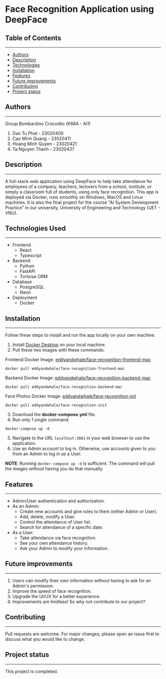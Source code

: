 # Face Recognition Application using DeepFace

## Table of Contents
--- 
- [Authors](#authors)
- [Description](#description)
- [Technologies](#technologies-used)
- [Installation](#installation)
- [Features](#features)
- [Future improvements](#future-improvements)
- [Contributing](#contributing)
- [Project status](#project-status)

## Authors
---
Group Bombardino Crocodilo (K68A - AI1)
1. Dao Tu Phat - 23020409
2. Cao Minh Quang - 23020411
3. Hoang Minh Quyen - 23020421
4. Ta Nguyen Thanh - 23020437

## Description
---
A full-stack web application using DeepFace to help take attendance for employees of a company, teachers, lecturers from a school, institute, or simply a classroom full of students, using only face recognition. This app is deployed via Docker, runs smoothly on Windows, MacOS and Linux machines. It is also the final project for the course "AI System Development Practice" in our university, University of Engineering and Technology (UET - VNU).

## Technologies Used
---
- Frontend
	- React
	- Typescript
- Backend
	- Python 
	- FastAPI
	- Tortoise ORM
- Database
	- PostgreSQL
	- Neon
- Deployment
	- Docker

## Installation
---
Follow these steps to install and run the app locally on your own machine.
1. Install [Docker Desktop](https://docs.docker.com/desktop/) on your local machine.
2. Pull these two images with these commands:

Frontend Docker Image:
[eddyandwhale/face-recognition-frontend-mac](https://hub.docker.com/r/eddyandwhale/face-recognition-frontend-mac)

```
docker pull eddyandwhale/face-recognition-frontend-mac
```

Backend Docker Image:
[eddyandwhale/face-recognition-backend-mac](https://hub.docker.com/r/eddyandwhale/face-recognition-backend-mac)

```
docker pull eddyandwhale/face-recognition-backend-mac
```

Face Photos Docker Image:
[eddyandwhale/face-recognition-init](https://hub.docker.com/r/eddyandwhale/face-recognition-init)

```
docker pull eddyandwhale/face-recognition-init
```

3. Download the **docker-compose.yml** file.
4. Run only 1 single command:

```
docker-compose up -d
```

5. Navigate to the URL `localhost:3001` in your web browser to use the application.
6. Use an Admin account to log in. Otherwise, use accounts given to you from an Admin to log in as a User.

**NOTE**: Running `docker-compose up -d` is sufficient. The command will pull the images without having you do that manually.

## Features
---
- Admin/User authentication and authorization.
- As an Admin:
	- Create new accounts and give roles to them (either Admin or User).
	- Add, delete, modify a User.
	- Control the attendance of User list.
	- Search for attendance of a specific date.
- As a User:
	- Take attendance via face recognition.
	- See your own attendance history.
	- Ask your Admin to modify your information.

## Future improvements
---
1. Users can modify their own information without having to ask for an Admin's permission.
2. Improve the speed of face recognition.
3. Upgrade the UI/UX for a better experience.
4. Improvements are limitless! So why not contribute to our project?

## Contributing
---
Pull requests are welcome. For major changes, please open an issue first to discuss what you would like to change.

## Project status
--- 
This project is completed.

